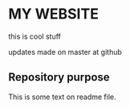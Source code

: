 # MY WEBSITE

this is cool stuff

updates made on master at github
## Repository purpose


This is some text on readme file.
